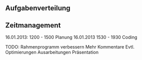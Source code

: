 Aufgabenverteilung
------------------


Zeitmanagement
--------------
16.01.2013: 1200 - 1500 Planung
16.01.2013  1530 - 1930 Coding


TODO: 	Rahmenprogramm verbessern
		Mehr Kommentare
		Evtl. Optimierungen
		Ausarbeitungen
		Präsentation
